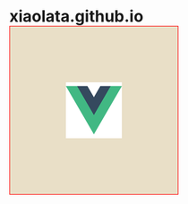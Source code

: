 # xiaolata.github.io
<!DOCTYPE html>
<html lang="en" dir="ltr">
  <head>
    <meta charset="utf-8">
    <title></title>
    <style>
            *{
                padding: 0;
                margin: 0;
            }
            .box{
                width: 300px;
                height: 300px;
                background:#e9dfc7;
                border:1px solid red;
                position: relative;
            }
            img{
                width: 100px;
                height: 100px;
                position: absolute;
                top: 0;
                left: 0;
                right: 0;
                bottom: 0;
                margin: auto;
            }
        </style>
  </head>
  <body>
    <div class="box" >
        <img src="logo.png" alt="">
    </div>
  </body>
</html>
